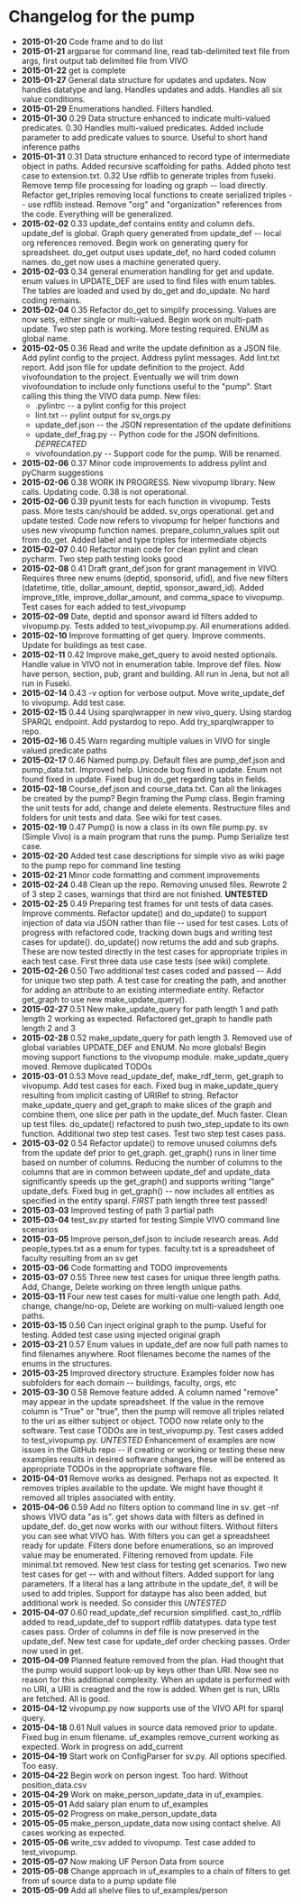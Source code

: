 # Changelog for the pump

* **2015-01-20** Code frame and to do list
* **2015-01-21** argparse for command line, read tab-delimited text file from args, first output tab delimited file 
from VIVO
* **2015-01-22** get is complete
* **2015-01-27** General data structure for updates and updates.  Now handles datatype and lang.  Handles updates 
and adds. Handles all six value conditions.
* **2015-01-29** Enumerations handled.  Filters handled.
* **2015-01-30** 0.29 Data structure enhanced to indicate multi-valued predicates. 0.30 Handles multi-valued 
predicates. Added include parameter to add predicate values to source.  Useful to short hand inference paths
* **2015-01-31** 0.31 Data structure enhanced to record type of intermediate object in paths.  Added recursive scaffolding for paths.  Added photo test case to extension.txt. 0.32 Use rdflib to generate triples 
from fuseki. Remove temp file processing for loading og graph -- load directly.  Refactor get_triples removing local functions to create serialized triples -- use rdflib instead. Remove "org" and "organization" references from the code.  Everything will be generalized.
* **2015-02-02** 0.33 update_def contains entity and column defs.  update_def is global.  Graph query generated from update_def -- local org references removed. Begin work on generating query for spreadsheet.  do_get output uses update_def, no hard coded column names.  do_get now uses a machine generated query.
* **2015-02-03** 0.34 general enumeration handling for get and update.  enum values in UPDATE_DEF are used to find files with enum tables.  The tables are loaded and used by do_get and do_update.  No hard coding remains.
* **2015-02-04** 0.35 Refactor do_get to simplify processing.  Values are now sets, either single or multi-valued. Begin work on multi-path update.  Two step path is working.  More testing required.  ENUM as global name.
* **2015-02-05** 0.36 Read and write the update definition as a JSON file.  Add pylint config to the project.  Address pylint messages. Add lint.txt report.  Add json file for update definition to the project.  Add vivofoundation to the project.  Eventually we will trim down vivofoundation to include only functions useful to the "pump".  Start calling this thing the VIVO data pump.  New files:
    * .pylintrc -- a pylint config for this project
    * lint.txt -- pylint output for sv_orgs.py
    * update_def.json -- the JSON representation of the update definitions
    * update_def_frag.py -- Python code for the JSON definitions. _DEPRECATED_
    * vivofoundation.py -- Support code for the pump.  Will be renamed.
* **2015-02-06** 0.37 Minor code improvements to address pylint and pyCharm suggestions
* **2015-02-06** 0.38 WORK IN PROGRESS.  New vivopump library.  New calls.  Updating code.  0.38 is not operational.
* **2015-02-06** 0.39 pyunit tests for each function in vivopump.  Tests pass.  More tests can/should be added.  sv_orgs operational.  get and update tested.  Code now refers to vivopump for helper functions and uses new vivopump function names. prepare_column_values split out from do_get.  Added label and type triples for intermediate objects
* **2015-02-07** 0.40 Refactor main code for clean pylint and clean pycharm.  Two step path testing looks good
* **2015-02-08** 0.41 Draft grant_def.json for grant management in VIVO.  Requires three new enums (deptid, sponsorid, ufid), and five new filters (datetime, title, dollar_amount, deptid, sponsor_award_id).  Added improve_title, improve_dollar_amount, and comma_space to vivopump.  Test cases for each added to test_vivopump
* **2015-02-09** Date, deptid and sponsor award id filters added to vivopump.py.  Tests added to test_vivopump.py.  All enumerations added.
* **2015-02-10** Improve formatting of get query. Improve comments. Update for buildings as test case.
* **2015-02-11** 0.42 Improve make_get_query to avoid nested optionals.  Handle value in VIVO not in enumeration table. Improve def files.  Now have person, section, pub, grant and building.  All run in Jena, but not all run in Fuseki.
* **2015-02-14** 0.43 -v option for verbose output.  Move write_update_def to vivopump.  Add test case.
* **2015-02-15** 0.44 Using sparqlwrapper in new vivo_query.  Using stardog SPARQL endpoint.  Add pystardog to repo.  Add try_sparqlwrapper to repo.
* **2015-02-16** 0.45 Warn regarding multiple values in VIVO for single valued predicate paths
* **2015-02-17** 0.46 Named pump.py.  Default files are pump_def.json and pump_data.txt.  Improved help. Unicode bug fixed in update.  Enum not found fixed in update.  Fixed bug in do_get regarding tabs in fields.
* **2015-02-18** Course_def.json and course_data.txt.  Can all the linkages be created by the pump? Begin framing the Pump class. Begin framing the unit tests for add, change and delete elements.  Restructure files and folders for unit tests and data.  See wiki for test cases.
* **2015-02-19** 0.47 Pump() is now a class in its own file pump.py.  sv (Simple Vivo) is a main program that runs the pump. Pump Serialize test case.
* **2015-02-20** Added test case descriptions for simple vivo as wiki page to the pump repo for command line testing
* **2015-02-21** Minor code formatting and comment improvements
* **2015-02-24** 0.48 Clean up the repo.  Removing unused files. Rewrote 2 of 3 step 2 cases, warnings that third are not finished.  **UNTESTED**
* **2015-02-25** 0.49 Preparing test frames for unit tests of data cases. Improve comments. Refactor update() and do_update() to support injection of data via JSON rather than file -- used for test cases. Lots of progress with refactored code, tracking down bugs and writing test cases for update().  do_update() now returns the add and sub graphs.  These are now tested directly in the test cases for appropriate triples in each test case.  First three data use case tests (see wiki) complete.
* **2015-02-26** 0.50 Two additional test cases coded and passed -- Add for unique two step path.  A test case for creating the path, and another for adding an attribute to an existing intermediate entity.  Refactor get_graph to use new make_update_query().
* **2015-02-27** 0.51 New make_update_query for path length 1 and path length 2 working as expected. Refactored get_graph to handle path length 2 and 3
* **2015-02-28** 0.52 make_update_query for path length 3.  Removed use of global variables UPDATE_DEF and ENUM.  No more globals! Begin moving support functions to the vivopump module.  make_update_query moved. Remove duplicated TODOs
* **2015-03-01** 0.53 Move read_update_def, make_rdf_term, get_graph to vivopump.  Add test cases for each.  Fixed bug in make_update_query resulting from implicit casting of URIRef to string. Refactor make_update_query and get_graph to make slices of the graph and combine them, one slice per path in the update_def.  Much faster. Clean up test files.  do_update() refactored to push two_step_update to its own function.  Additional two step test cases.  Test two step test cases pass.
* **2015-03-02** 0.54 Refactor update() to remove unused columns defs from the update def prior to get_graph.  get_graph() runs in liner time based on number of columns.  Reducing the number of columns to the columns that are in common between update_def and update_data significantly speeds up the get_graph() and supports writing "large" update_defs.  Fixed bug in get_graph() -- now includes all entities as specified in the entity sparql.  _FIRST_ path length three test passed!
* **2015-03-03** Improved testing of path 3 partial path
* **2015-03-04** test_sv.py started for testing Simple VIVO command line scenarios
* **2015-03-05** Improve person_def.json to include research areas.  Add people_types.txt as a enum for types.  faculty.txt is a spreadsheet of faculty resulting from an sv get
* **2015-03-06** Code formatting and TODO improvements
* **2015-03-07** 0.55 Three new test cases for unique three length paths.  Add, Change, Delete working on three length unique paths.
* **2015-03-11** Four new test cases for multi-value one length path.  Add, change, change/no-op, Delete are working on multi-valued length one paths.
* **2015-03-15** 0.56 Can inject original graph to the pump.  Useful for testing.  Added test case using injected original graph
* **2015-03-21** 0.57 Enum values in update_def are now full path names to find filenames anywhere.  Root filenames become the names of the enums in the structures.
* **2015-03-25** Improved directory structure.  Examples folder now has subfolders for each domain -- buildings, faculty, orgs, etc
* **2015-03-30** 0.58 Remove feature added.  A column named "remove" may appear in the update spreadsheet.  If the value in the remove column is "True" or "true", then the pump will remove all triples related to the uri as either subject or object.  TODO now relate only to the software. Test case TODOs are in test_vivopump.py.  Test cases added to test_vivopump.py.  *UNTESTED* Enhancement of examples are now issues in the GitHub repo -- if creating or working or testing these new examples results in desired software changes, these will be entered as appropriate TODOs in the appropriate software file.
* **2015-04-01** Remove works as designed.  Perhaps not as expected.  It removes triples available to the update.  We might have thought it removed all triples associated with entity.
* **2015-04-06** 0.59 Add no filters option to command line in sv.  get -nf shows VIVO data "as is".  get shows data with filters as defined in update_def. do_get now works with our without filters.  Without filters you can see what VIVO has.  With filters you can get a spreadsheet ready for update.  Filters done before enumerations, so an improved value may be enumerated.  Filtering removed from update. File minimal.txt removed.  New test class for testing get scenarios.  Two new test cases for get -- with and without filters.  Added support for lang parameters.  If a literal has a lang attribute in the update_def, it will be used to add triples. Support for dataype has also been added, but additional work is needed.  So consider this *UNTESTED*
* **2015-04-07** 0.60 read_update_def recursion simplified.  cast_to_rdflib added to read_update_def to support rdflib datatypes.  data type test cases pass.  Order of columns in def file is now preserved in the update_def.  New test case for update_def order checking passes.  Order now used in get.
* **2015-04-09** Planned feature removed from the plan.  Had thought that the pump would support look-up by keys other than URI.  Now see no reason for this additional complexity.  When an update is performed with no URI, a URI is creagted and the row is added.  When get is run, URIs are fetched.  All is good.
* **2015-04-12** vivopump.py now supports use of the VIVO API for sparql query.
* **2015-04-18** 0.61 Null values in source data removed prior to update.  Fixed bug in enum filename.  uf_examples remove_current working as expected.  Work in progress on add_current
* **2015-04-19** Start work on ConfigParser for sv.py.  All options specified.  Too easy.
* **2015-04-22** Begin work on person ingest.  Too hard.  Without position_data.csv
* **2015-04-29** Work on make_person_update_data in uf_examples.
* **2015-05-01** Add salary plan enum to uf_examples
* **2015-05-02** Progress on make_person_update_data
* **2015-05-05** make_person_update_data now using contact shelve.  All cases working as expected.
* **2015-05-06** write_csv added to vivopump.  Test case added to test_vivopump.
* **2015-05-07** Now making UF Person Data from source
* **2015-05-08** Change approach in uf_examples to a chain of filters to get from uf source data to a pump update file
* **2015-05-09** Add all shelve files to uf_examples/person